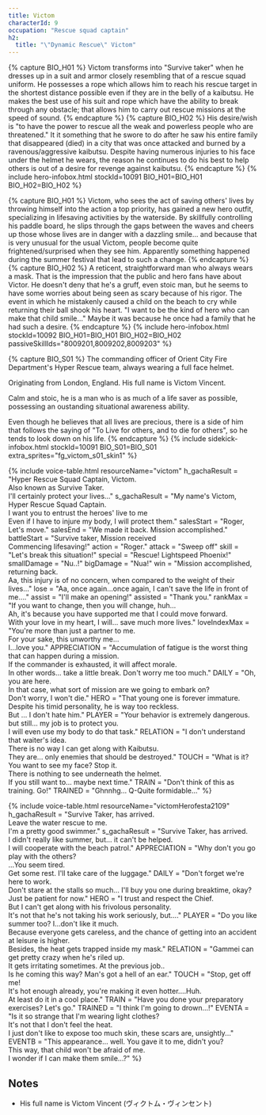 ```yaml
---
title: Victom
characterId: 9
occupation: "Rescue squad captain"
h2:
  title: "\"Dynamic Rescue\" Victom"
---
```


{% capture BIO_H01 %}
Victom transforms into "Survive taker" when he dresses up in a suit and armor closely resembling that of a rescue squad uniform. He possesses a rope which allows him to reach his rescue target in the shortest distance possible even if they are in the belly of a kaibutsu.  He makes the best use of his suit and rope which have the ability to break through any obstacle; that allows him to carry out rescue missions at the speed of sound.
{% endcapture %}
{% capture BIO_H02 %}
His desire/wish is "to have the power to rescue all the weak and powerless people who are threatened." It it something that he swore to do after he saw his entire family that disappeared (died) in a city that was once attacked and burned by a ravenous/aggressive kaibutsu. Despite having numerous injuries to his face under the helmet he wears, the reason he continues to do his best to help others is out of a desire for revenge against kaibutsu.
{% endcapture %}
{% include hero-infobox.html stockId=10091 BIO_H01=BIO_H01 BIO_H02=BIO_H02 %}

{% capture BIO_H01 %}
Victom, who sees the act of saving others' lives by throwing himself into the action a top priority, has gained a new hero outfit, specializing in lifesaving activities by the waterside. By skillfully controlling his paddle board, he slips through the gaps between the waves and cheers up those whose lives are in danger with a dazzling smile... and because that is very unusual for the usual Victom, people become quite frightened/surprised when they see him. Apparently something happened during the summer festival that lead to such a change.
{% endcapture %}
{% capture BIO_H02 %}
A reticent, straightforward man who always wears a mask.  That is the impression that the public and hero fans have about Victor.  He doesn't deny that he's a gruff, even stoic man, but he seems to have some worries about being seen as scary because of his rigor.  The event in which he mistakenly caused a child on the beach to cry while returning their ball shook his heart. "I want to be the kind of hero who can make that child smile..." Maybe it was because he once had a family that he had such a desire.
{% endcapture %}
{% include hero-infobox.html stockId=10092 BIO_H01=BIO_H01 BIO_H02=BIO_H02 passiveSkillIds="8009201,8009202,8009203" %}

{% capture BIO_S01 %}
The commanding officer of Orient City Fire Department's Hyper Rescue team, always wearing a full face helmet.

Originating from London, England. His full name is Victom Vincent.

Calm and stoic, he is a man who is as much of a life saver as possible, possessing an oustanding situational awareness ability.

Even though he believes that all lives are precious, there is a side of him that follows the saying of "To Live for others, and to die for others", so he tends to look down on his life.
{% endcapture %}
{% include sidekick-infobox.html stockId=10091 BIO_S01=BIO_S01 extra_sprites="fg_victom_s01_skin1" %}

{% include voice-table.html resourceName="victom"
h_gachaResult = "Hyper Rescue Squad Captain, Victom.<br>Also known as Survive Taker.<br>I'll certainly protect your lives…"
s_gachaResult = "My name's Victom, Hyper Rescue Squad Captain.<br>I want you to entrust the heroes' live to me<br>Even if I have to injure my body, I will protect them."
salesStart = "Roger, Let's move."
salesEnd = "We made it back. Mission accomplished."
battleStart = "Survive taker, Mission received<br>Commencing lifesaving!"
action = "Roger."
attack = "Sweep off"
skill = "Let's break this situation!"
special = "Rescue! Lightspeed Phoenix!"
smallDamage = "Nu..!"
bigDamage = "Nua!"
win = "Mission accomplished, returning back.<br>Aa, this injury is of no concern, when compared to the weight of their lives…"
lose = "Aa, once again…once again, I can't save the life in front of me…."
assist = "I'll make an opening!"
assisted = "Thank you."
rankMax = "If you want to change, then you will change, huh…<br>Ah, it's because you have supported me that I could move forward.<br>With your love in my heart, I will... save much more lives."
loveIndexMax = "You're more than just a partner to me.<br>For your sake, this unworthy me…<br>I…love you."
APPRECIATION = "Accumulation of fatigue is the worst thing that can happen during a mission.<br>If the commander is exhausted, it will affect morale.<br>In other words... take a little break. Don't worry me too much."
DAILY = "Oh, you are here.<br>In that case, what sort of mission are we going to embark on?<br>Don't worry, I won't die."
HERO = "That young one is forever immature.<br>Despite his timid personality, he is way too reckless.<br>But ... I don't hate him."
PLAYER = "Your behavior is extremely dangerous.<br>but still... my job is to protect you.<br>I will even use my body to do that task."
RELATION = "I don't understand that waiter's idea.<br>There is no way I can get along with Kaibutsu.<br>They are... only enemies that should be destroyed."
TOUCH = "What is it? You want to see my face? Stop it.<br>There is nothing to see underneath the helmet.<br>If you still want to... maybe next time."
TRAIN = "Don't think of this as training. Go!"
TRAINED = "Ghnnhg... Q-Quite formidable…"
%}

{% include voice-table.html resourceName="victomHerofesta2109"
h_gachaResult = "Survive Taker, has arrived.<br>Leave the water rescue to me.<br>I'm a pretty good swimmer."
s_gachaResult = "Survive Taker, has arrived.<br>I didn't really like summer, but… it can't be helped.<br>I will cooperate with the beach patrol."
APPRECIATION = "Why don't you go play with the others?<br>...You seem tired.<br>Get some rest. I'll take care of the luggage."
DAILY = "Don't forget we're here to work.<br>Don't stare at the stalls so much... I'll buy you one during breaktime, okay?<br>Just be patient for now."
HERO = "I trust and respect the Chief.<br>But I can't get along with his frivolous personality.<br>It's not that he's not taking his work seriously, but...."
PLAYER = "Do you like summer too? I...don't like it much.<br>Because everyone gets careless, and the chance of getting into an accident at leisure is higher.<br>Besides, the heat gets trapped inside my mask."
RELATION = "Gammei can get pretty crazy when he's riled up.<br>It gets irritating sometimes. At the previous job..<br>Is he coming this way? Man's got a hell of an ear."
TOUCH = "Stop, get off me!<br>It's hot enough already, you're making it even hotter....Huh.<br>At least do it in a cool place."
TRAIN = "Have you done your preparatory exercises? Let's go."
TRAINED = "I think I'm going to drown...!"
EVENTA = "Is it so strange that I'm wearing light clothes?<br>It's not that I don't feel the heat.<br>I just don't like to expose too much skin, these scars are, unsightly..."
EVENTB = "This appearance... well. You gave it to me, didn't you?<br>This way, that child won't be afraid of me.<br>I wonder if I can make them smile...?"
%}

## Notes

- His full name is Victom Vincent (ヴィクトム・ヴィンセント)
